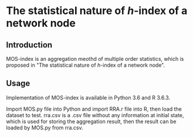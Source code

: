 # The statistical nature of *h*-index of a network node<br>

## Introduction<br>
MOS-index is an aggregation meothd of multiple order statistics, which is proposed in "The statistical nature of *h*-index of a network node".

## Usage<br>
Implementation of MOS-index is available in Python 3.6 and R 3.6.3.<br>

Import MOS.py file into Python and import RRA.r file into R, then load the dataset to test.
rra.csv is a .csv file without any information at initial state, which is used for storing the aggregation result, then the result can be loaded by MOS.py from rra.csv.
